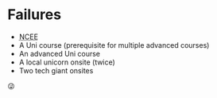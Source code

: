 # Failures

- <abbr title="National College Entrance Exam">NCEE</abbr>
- A Uni course (prerequisite for multiple advanced courses)
- An advanced Uni course
- A local unicorn onsite (twice)
- Two tech giant onsites

😜
